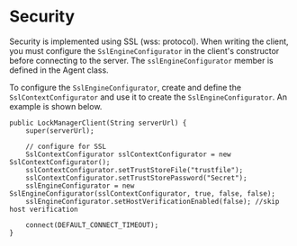 # Security
Security is implemented using SSL (wss: protocol).
When writing the client, you must configure the `SslEngineConfigurator` in the client's constructor before connecting to the server.
The `sslEngineConfigurator` member is defined in the Agent class.

To configure the `SslEngineConfigurator`, create and define the `SslContextConfigurator` and use it to create the `SslEngineConfigurator`. An example is shown below.

```
public LockManagerClient(String serverUrl) {
	super(serverUrl);

	// configure for SSL
	SslContextConfigurator sslContextConfigurator = new SslContextConfigurator();
	sslContextConfigurator.setTrustStoreFile("trustfile");
	sslContextConfigurator.setTrustStorePassword("Secret");
	sslEngineConfigurator = new SslEngineConfigurator(sslContextConfigurator, true, false, false);
	sslEngineConfigurator.setHostVerificationEnabled(false); //skip host verification

	connect(DEFAULT_CONNECT_TIMEOUT);
}
```